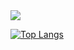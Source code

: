 <img src="https://capsule-render.vercel.app/api?type=soft&color=66D7D1&height=300&section=header&text=hello,yeonniverse&fontSize=55" />

[![Top Langs](https://github-readme-stats.vercel.app/api/top-langs/?username=yeonnybus)](https://github.com/anuraghazra/github-readme-stats)

<!--
**yeonnybus/yeonnybus** is a ✨ _special_ ✨ repository because its `README.md` (this file) appears on your GitHub profile.

Here are some ideas to get you started:

- 🔭 I’m currently working on ...
- 🌱 I’m currently learning ...
- 👯 I’m looking to collaborate on ...
- 🤔 I’m looking for help with ...
- 💬 Ask me about ...
- 📫 How to reach me: ...
- 😄 Pronouns: ...
- ⚡ Fun fact: ...
-->
